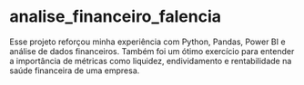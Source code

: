 # analise_financeiro_falencia
Esse projeto reforçou minha experiência com Python, Pandas, Power BI e análise de dados financeiros. Também foi um ótimo exercício para entender a importância de métricas como liquidez, endividamento e rentabilidade na saúde financeira de uma empresa.
